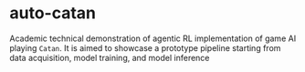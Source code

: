 # auto-catan
Academic technical demonstration of agentic RL implementation of game AI playing `Catan`. It is aimed to showcase a prototype pipeline starting from data acquisition, model training, and model inference
